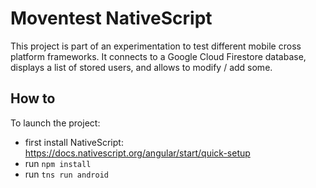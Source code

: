 # Moventest NativeScript

This project is part of an experimentation to test different mobile cross platform frameworks.
It connects to a Google Cloud Firestore database, displays a list of stored users, and allows to modify / add some.

## How to
To launch the project:
- first install NativeScript: https://docs.nativescript.org/angular/start/quick-setup
- run `npm install`
- run `tns run android`